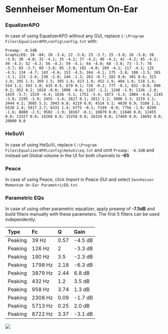 # Sennheiser Momentum On-Ear

### EqualizerAPO
In case of using EqualizerAPO without any GUI, replace `C:\Program Files\EqualizerAPO\config\config.txt`
with:
```
Preamp: -6.5dB
GraphicEQ: 10 -84; 20 -3.4; 22 -3.6; 23 -3.7; 25 -3.8; 26 -3.8; 28 -3.9; 30 -4.0; 32 -4.1; 35 -4.2; 37 -4.2; 40 -4.2; 42 -4.2; 45 -4.2; 49 -4.3; 52 -4.2; 56 -4.2; 59 -4.1; 64 -4.0; 68 -3.8; 73 -3.7; 78 -3.7; 83 -3.7; 89 -3.8; 95 -3.8; 102 -4.0; 109 -4.1; 117 -4.3; 125 -4.5; 134 -4.7; 143 -4.6; 153 -4.5; 164 -4.1; 175 -3.8; 188 -3.5; 201 -3.1; 215 -2.6; 230 -2.0; 246 -1.3; 263 -0.7; 282 0.0; 301 0.6; 323 1.0; 345 1.3; 369 1.5; 395 1.6; 423 1.8; 452 1.9; 484 1.6; 518 1.4; 554 1.2; 593 1.0; 635 0.5; 679 0.1; 726 -0.2; 777 -0.1; 832 -0.0; 890 0.2; 952 0.2; 1019 -0.0; 1090 -0.6; 1167 -1.2; 1248 -1.9; 1336 -2.8; 1429 -3.7; 1529 -4.4; 1636 -5.1; 1751 -5.4; 1873 -5.3; 2004 -4.6; 2145 -3.8; 2295 -2.9; 2455 -1.4; 2627 0.1; 2811 1.2; 3008 2.3; 3219 3.1; 3444 4.2; 3685 5.3; 3943 6.0; 4219 6.0; 4514 5.1; 4830 0.9; 5168 1.1; 5530 2.4; 5917 2.7; 6331 1.4; 6775 -0.1; 7249 -0.9; 7756 -1.0; 8299 -1.6; 8880 -2.5; 9502 -1.9; 10167 -0.1; 10879 0.0; 11640 0.0; 12455 0.0; 13327 0.0; 14260 0.0; 15258 0.0; 16326 0.0; 17469 0.0; 18692 0.0; 20000 0.0
```

### HeSuVi
In case of using HeSuVi, replace `C:\Program Files\EqualizerAPO\config\HeSuVi\eq.txt` and omit `Preamp:
-6.5dB` and instead set Global volume in the UI for both channels to **-65**

### Peace
In case of using Peace, click *Import* in Peace GUI and select `Sennheiser Momentum On-Ear ParametricEQ.txt`.

### Parametric EQs
In case of using other parametric equalizer, apply preamp of **-7.5dB** and build filters manually with
these parameters. The first 5 filters can be used independently.

| Type    | Fc      |    Q | Gain    |
|:--------|:--------|:-----|:--------|
| Peaking | 39 Hz   | 0.57 | -4.5 dB |
| Peaking | 126 Hz  | 2    | -3.3 dB |
| Peaking | 180 Hz  | 3.5  | -2.3 dB |
| Peaking | 1798 Hz | 2.18 | -6.3 dB |
| Peaking | 3879 Hz | 2.44 | 6.8 dB  |
| Peaking | 432 Hz  | 1.2  | 3.5 dB  |
| Peaking | 958 Hz  | 3.74 | 1.3 dB  |
| Peaking | 2308 Hz | 0.09 | -1.7 dB |
| Peaking | 5713 Hz | 0.25 | 2.0 dB  |
| Peaking | 8722 Hz | 3.37 | -3.1 dB |

![](https://raw.githubusercontent.com/jaakkopasanen/AutoEq/master/results/innerfidelity/sbaf-serious/Sennheiser%20Momentum%20On-Ear/Sennheiser%20Momentum%20On-Ear.png)
